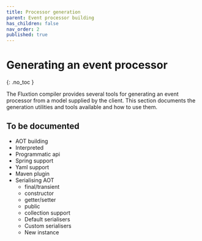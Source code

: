 ```yaml
---
title: Processor generation
parent: Event processor building
has_children: false
nav_order: 2
published: true
---
```


# Generating an event processor
{: .no_toc }

The Fluxtion compiler provides several tools for generating an event processor from a model supplied by the client. 
This section documents the generation utilities and tools available and how to use them.

## To be documented
- AOT building
- Interpreted
- Programmatic api
- Spring support
- Yaml support
- Maven plugin
- Serialising AOT
  - final/transient
  - constructor
  - getter/setter
  - public
  - collection support
  - Default serialisers
  - Custom serialisers
  - New instance

